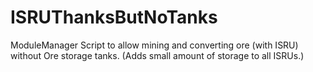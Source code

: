 # ISRUThanksButNoTanks
ModuleManager Script to allow mining and converting ore (with ISRU) without Ore storage tanks. (Adds small amount of storage to all ISRUs.)
